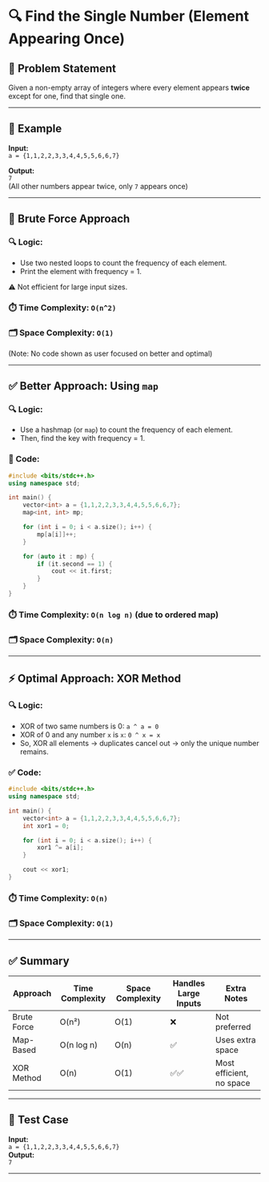 
# 🔍 Find the Single Number (Element Appearing Once)

## 🧠 Problem Statement
Given a non-empty array of integers where every element appears **twice** except for one, find that single one.

---

## 📌 Example
**Input:**  
`a = {1,1,2,2,3,3,4,4,5,5,6,6,7}`  

**Output:**  
`7`  
(All other numbers appear twice, only `7` appears once)

---

## 🐌 Brute Force Approach

### 🔍 Logic:
- Use two nested loops to count the frequency of each element.
- Print the element with frequency = 1.

⚠️ Not efficient for large input sizes.

### ⏱️ Time Complexity: `O(n^2)`  
### 🗂️ Space Complexity: `O(1)`  
(Note: No code shown as user focused on better and optimal)

---

## ✅ Better Approach: Using `map`

### 🔍 Logic:
- Use a hashmap (or `map`) to count the frequency of each element.
- Then, find the key with frequency = 1.

### 🧾 Code:
```cpp
#include <bits/stdc++.h>
using namespace std;

int main() {
    vector<int> a = {1,1,2,2,3,3,4,4,5,5,6,6,7};
    map<int, int> mp;

    for (int i = 0; i < a.size(); i++) {
        mp[a[i]]++;
    }

    for (auto it : mp) {
        if (it.second == 1) {
            cout << it.first;
        }
    }
}
```

### ⏱️ Time Complexity: `O(n log n)` (due to ordered map)  
### 🗂️ Space Complexity: `O(n)`

---

## ⚡ Optimal Approach: XOR Method

### 🔍 Logic:
- XOR of two same numbers is 0: `a ^ a = 0`
- XOR of 0 and any number `x` is `x`: `0 ^ x = x`
- So, XOR all elements → duplicates cancel out → only the unique number remains.

### ✅ Code:
```cpp
#include <bits/stdc++.h>
using namespace std;

int main() {
    vector<int> a = {1,1,2,2,3,3,4,4,5,5,6,6,7};
    int xor1 = 0;

    for (int i = 0; i < a.size(); i++) {
        xor1 ^= a[i];
    }

    cout << xor1;
}
```

### ⏱️ Time Complexity: `O(n)`  
### 🗂️ Space Complexity: `O(1)`

---

## ✅ Summary

| Approach        | Time Complexity | Space Complexity | Handles Large Inputs | Extra Notes                |
|----------------|------------------|------------------|-----------------------|----------------------------|
| Brute Force     | O(n²)            | O(1)             | ❌                    | Not preferred              |
| Map-Based       | O(n log n)       | O(n)             | ✅                    | Uses extra space           |
| XOR Method      | O(n)             | O(1)             | ✅✅                   | Most efficient, no space   |

---

## 🧪 Test Case
**Input:**  
`a = {1,1,2,2,3,3,4,4,5,5,6,6,7}`  
**Output:**  
`7`

---

